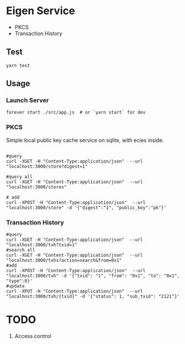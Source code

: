 # Eigen Service
* PKCS
* Transaction History

## Test
`yarn test`

## Usage

### Launch Server
```
forever start ./src/app.js  # or `yarn start` for dev
```

### PKCS
Simple local public key cache service on sqlite, with ecies inside.

```

#query
curl -XGET -H "Content-Type:application/json"  --url "localhost:3000/store?digest=1"

#query all
curl -XGET -H "Content-Type:application/json"  --url "localhost:3000/stores"

# add
curl -XPOST -H "Content-Type:application/json"  --url "localhost:3000/store" -d '{"digest":"1", "public_key":"pk"}'
```
### Transaction History

```
#query
curl -XGET -H "Content-Type:application/json"  --url "localhost:3000/txh?txid=1"
#search all
curl -XGET -H "Content-Type:application/json"  --url "localhost:3000/txhs?action=search&from=0x1"
#add
curl -XPOST -H "Content-Type:application/json"  --url "localhost:3000/txh" -d '{"txid": "1", "from": "0x1", "to": "0x1", "type":0}'
#update
curl -XPUT -H "Content-Type:application/json"  --url "localhost:3000/txh/{txid}" -d '{"status": 1, "sub_txid": "2121"}'
```

# TODO
1. Access control
